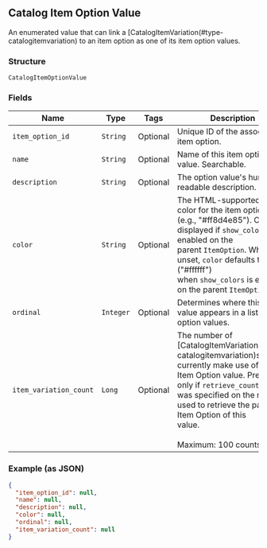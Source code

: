 ## Catalog Item Option Value

An enumerated value that can link a
[CatalogItemVariation(#type-catalogitemvariation) to an item option as one of
its item option values.

### Structure

`CatalogItemOptionValue`

### Fields

| Name | Type | Tags | Description |
|  --- | --- | --- | --- |
| `item_option_id` | `String` | Optional | Unique ID of the associated item option. |
| `name` | `String` | Optional | Name of this item option value. Searchable. |
| `description` | `String` | Optional | The option value's human-readable description. |
| `color` | `String` | Optional | The HTML-supported hex color for the item option<br>(e.g., "#ff8d4e85"). Only displayed if `show_colors` is enabled on the<br>parent `ItemOption`. When left unset, `color` defaults to white ("#ffffff")<br>when `show_colors` is enabled on the parent `ItemOption`. |
| `ordinal` | `Integer` | Optional | Determines where this option value appears in a list of option values. |
| `item_variation_count` | `Long` | Optional | The number of [CatalogItemVariation(#type-catalogitemvariation)s that<br>currently make use of this Item Option value. Present only if `retrieve_counts`<br>was specified on the request used to retrieve the parent Item Option of this<br>value.<br><br>Maximum: 100 counts. |

### Example (as JSON)

```json
{
  "item_option_id": null,
  "name": null,
  "description": null,
  "color": null,
  "ordinal": null,
  "item_variation_count": null
}
```

